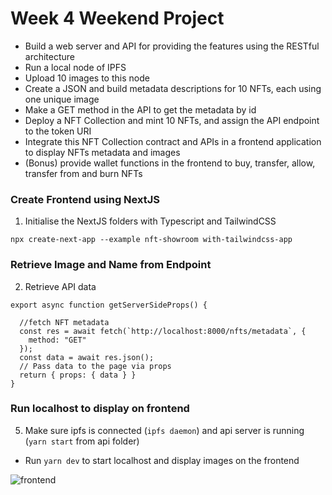 # Week 4 Weekend Project

* Build a web server and API for providing the features using the RESTful architecture
* Run a local node of IPFS
* Upload 10 images to this node
* Create a JSON and build metadata descriptions for 10 NFTs, each using one unique image
* Make a GET method in the API to get the metadata by id
* Deploy a NFT Collection and mint 10 NFTs, and assign the API endpoint to the token URI
* Integrate this NFT Collection contract and APIs in a frontend application to display NFTs metadata and images
* (Bonus) provide wallet functions in the frontend to buy, transfer, allow, transfer from and burn NFTs

### Create Frontend using NextJS

1. Initialise the NextJS folders with Typescript and TailwindCSS

```
npx create-next-app --example nft-showroom with-tailwindcss-app

```
### Retrieve Image and Name from Endpoint

2. Retrieve API data

```
export async function getServerSideProps() {

  //fetch NFT metadata
  const res = await fetch(`http://localhost:8000/nfts/metadata`, {
    method: "GET"
  });
  const data = await res.json();
  // Pass data to the page via props
  return { props: { data } }
}

```
### Run localhost to display on frontend

5. Make sure ipfs is connected (``ipfs daemon``) and api server is running (``yarn start`` from api folder) 
* Run ``yarn dev`` to start localhost and display images on the frontend

<img src="/frontend.png" alt="frontend">
